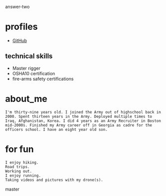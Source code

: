  answer-two
# profiles
* [GitHub](https://github.com/Markh82581)

## technical skills 
* Master rigger
* OSHA10 certification
* fire-arms safety certifications


# about_me
    I'm thirty-nine years old. I joined the Army out of highschool back in 2000. Spent thirteen years in the Army. Deployed multiple times to Iraq, Afghanistan, Korea. I did 4 years as an Army Recruiter in Boston mid-2000s. Finished my Army career off in Georgia as cadre for the officers school. I have an eight year old son. 

# for fun
    I enjoy hiking.
    Road trips.
    Working out.
    I enjoy running.
    Taking videos and pictures with my drone(s).
    
 master
